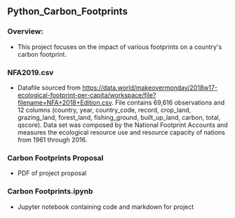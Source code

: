 ## Python_Carbon_Footprints

### Overview:
- This project focuses on the impact of various footprints on a country's carbon footprint. 

### NFA2019.csv
- Datafile sourced from https://data.world/makeovermonday/2018w17-ecological-footprint-per-capita/workspace/file?filename=NFA+2018+Edition.csv. File contains 69,616 observations and 12 columns (country, year, country_code, record, crop_land, grazing_land, forest_land, fishing_ground, built_up_land, carbon, total, qscore). Data set was composed by the National Footprint Accounts and measures the ecological resource use and resource capacity of nations from 1961 through 2016. 

### Carbon Footprints Proposal
- PDF of project proposal

### Carbon Footprints.ipynb
- Jupyter notebook containing code and markdown for project
